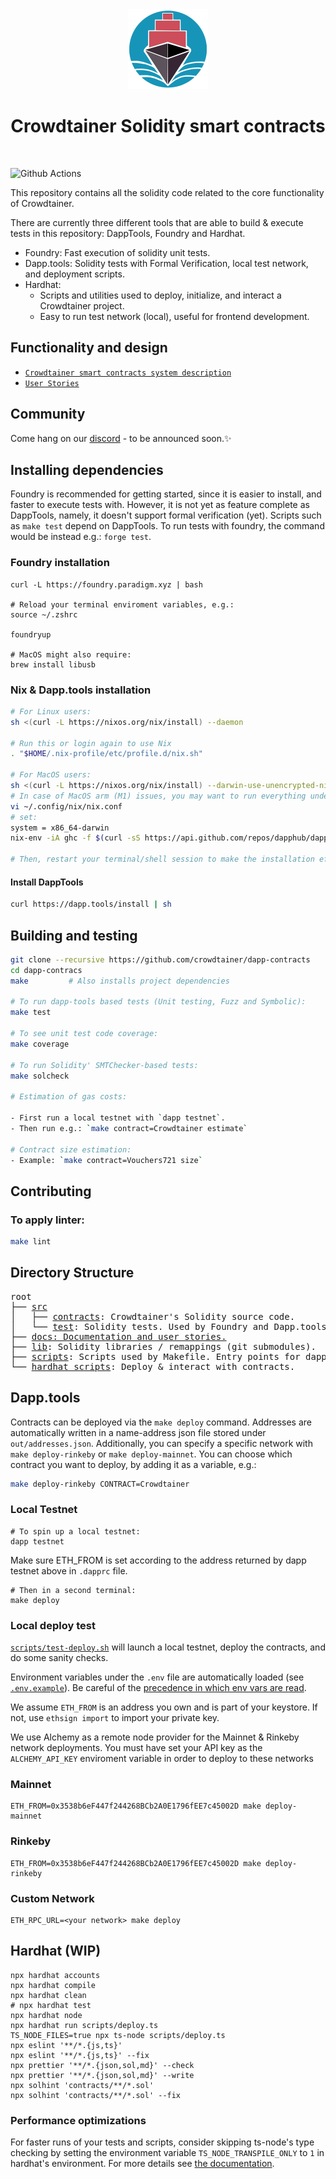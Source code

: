 <div align="center"><img src="docs/CrowdtainerLogo.svg" alt="Crowdtainer" height="128px"/>

<h1>Crowdtainer Solidity smart contracts</h1>
</div>
<br />

![Github Actions](https://github.com/crowdtainer/dapp-contracts/workflows/Tests/badge.svg)

This repository contains all the solidity code related to the core functionality of Crowdtainer.

There are currently three different tools that are able to build & execute tests in this repository: DappTools, Foundry and Hardhat.

- Foundry: Fast execution of solidity unit tests.
- Dapp.tools: Solidity tests with Formal Verification, local test network, and deployment scripts.
- Hardhat: 
    - Scripts and utilities used to deploy, initialize, and interact a Crowdtainer project.
    - Easy to run test network (local), useful for frontend development.

## Functionality and design

 - [`Crowdtainer smart contracts system description`](./docs/SystemDescription.md)
 - [`User Stories`](./docs/UserStories.md)

## Community

Come hang on our [discord](https://--.com) - to be announced soon.✨

## Installing dependencies

Foundry is recommended for getting started, since it is easier to install, and faster to execute tests with. However, it is not yet as feature complete as DappTools, namely, it doesn't support formal verification (yet). Scripts such as `make test` depend on DappTools. To run tests with foundry, the command would be instead e.g.: `forge test`.

### Foundry installation

```
curl -L https://foundry.paradigm.xyz | bash

# Reload your terminal enviroment variables, e.g.:
source ~/.zshrc

foundryup

# MacOS might also require:
brew install libusb
```

### Nix & Dapp.tools installation

```sh
# For Linux users:
sh <(curl -L https://nixos.org/nix/install) --daemon

# Run this or login again to use Nix
. "$HOME/.nix-profile/etc/profile.d/nix.sh"

# For MacOS users:
sh <(curl -L https://nixos.org/nix/install) --darwin-use-unencrypted-nix-store-volume --daemon
# In case of MacOS arm (M1) issues, you may want to run everything under Rosetta.
vi ~/.config/nix/nix.conf
# set:
system = x86_64-darwin
nix-env -iA ghc -f $(curl -sS https://api.github.com/repos/dapphub/dapptools/releases/latest | jq -r .tarball_url)

# Then, restart your terminal/shell session to make the installation effective.
```


#### Install DappTools

```sh
curl https://dapp.tools/install | sh
```



## Building and testing

```sh
git clone --recursive https://github.com/crowdtainer/dapp-contracts
cd dapp-contracs
make         # Also installs project dependencies

# To run dapp-tools based tests (Unit testing, Fuzz and Symbolic):
make test

# To see unit test code coverage:
make coverage

# To run Solidity' SMTChecker-based tests:
make solcheck

# Estimation of gas costs:

- First run a local testnet with `dapp testnet`.
- Then run e.g.: `make contract=Crowdtainer estimate`

# Contract size estimation:
- Example: `make contract=Vouchers721 size`

```

## Contributing

### To apply linter:
```sh
make lint
```

## Directory Structure

<pre>
root
├── <a href="./src">src</a>
│   ├── <a href="./contracts">contracts</a>: Crowdtainer's Solidity source code.
│   └── <a href="./test">test</a>: Solidity tests. Used by Foundry and Dapp.tools.
├── <a href="./docs">docs: Documentation and user stories.</a>
├── <a href="./lib">lib</a>: Solidity libraries / remappings (git submodules).
├── <a href="./scripts">scripts</a>: Scripts used by Makefile. Entry points for dapp.tools.
└── <a href="./hardhat_scripts">hardhat_scripts</a>: Deploy & interact with contracts.
</pre>
## Dapp.tools

Contracts can be deployed via the `make deploy` command. Addresses are automatically
written in a name-address json file stored under `out/addresses.json`. Additionally, you can specify a specific network with `make deploy-rinkeby` or `make deploy-mainnet`. You can choose which contract you want to deploy, by adding it as a variable, e.g.:

 ```bash
 make deploy-rinkeby CONTRACT=Crowdtainer
 ```

### Local Testnet

```
# To spin up a local testnet:
dapp testnet

```
Make sure ETH_FROM is set according to the address returned by dapp testnet above in `.dapprc` file.

```
# Then in a second terminal:
make deploy
```

### Local deploy test

[`scripts/test-deploy.sh`](./scripts/test-deploy.sh) will launch a local testnet, deploy the contracts, and do some sanity checks.

Environment variables under the `.env` file are automatically loaded (see [`.env.example`](./.env.example)).
Be careful of the [precedence in which env vars are read](https://github.com/dapphub/dapptools/tree/2cf441052489625f8635bc69eb4842f0124f08e4/src/dapp#precedence).

We assume `ETH_FROM` is an address you own and is part of your keystore.
If not, use `ethsign import` to import your private key.

We use Alchemy as a remote node provider for the Mainnet & Rinkeby network deployments.
You must have set your API key as the `ALCHEMY_API_KEY` enviroment variable in order to
deploy to these networks

### Mainnet

```
ETH_FROM=0x3538b6eF447f244268BCb2A0E1796fEE7c45002D make deploy-mainnet
```

### Rinkeby

```
ETH_FROM=0x3538b6eF447f244268BCb2A0E1796fEE7c45002D make deploy-rinkeby
```

### Custom Network

```
ETH_RPC_URL=<your network> make deploy
```

## Hardhat (WIP)

```shell
npx hardhat accounts
npx hardhat compile
npx hardhat clean
# npx hardhat test
npx hardhat node
npx hardhat run scripts/deploy.ts
TS_NODE_FILES=true npx ts-node scripts/deploy.ts
npx eslint '**/*.{js,ts}'
npx eslint '**/*.{js,ts}' --fix
npx prettier '**/*.{json,sol,md}' --check
npx prettier '**/*.{json,sol,md}' --write
npx solhint 'contracts/**/*.sol'
npx solhint 'contracts/**/*.sol' --fix
```

### Performance optimizations

For faster runs of your tests and scripts, consider skipping ts-node's type checking by setting the environment variable `TS_NODE_TRANSPILE_ONLY` to `1` in hardhat's environment. For more details see [the documentation](https://hardhat.org/guides/typescript.html#performance-optimizations).
